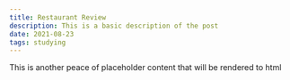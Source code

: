 ```yaml
---
title: Restaurant Review
description: This is a basic description of the post
date: 2021-08-23
tags: studying
---
```

This is another peace of  placeholder content that will be rendered to html